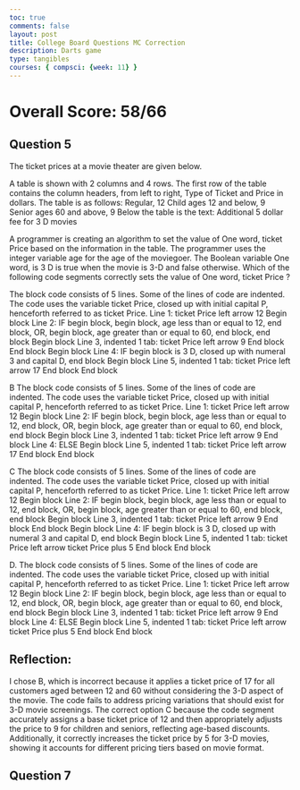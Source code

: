 ```yaml
---
toc: true
comments: false
layout: post
title: College Board Questions MC Correction 
description: Darts game
type: tangibles
courses: { compsci: {week: 11} }
---
```

# Overall Score: 58/66 
## Question 5 
The ticket prices at a movie theater are given below.

A table is shown with 2 columns and 4 rows. The first row of the table contains the column headers, from left to right, Type of Ticket and Price in dollars. The table is as follows: Regular, 12 Child ages 12 and below, 9 Senior ages 60 and above, 9 Below the table is the text: Additional 5 dollar fee for 3 D movies

A programmer is creating an algorithm to set the value of One word, ticket Price based on the information in the table. The programmer uses the integer  variable age for the age of the moviegoer. The Boolean variable One word, is 3 D is true when the movie is 3-D and false otherwise. 
Which of the following code segments correctly sets the value of One word, ticket Price ?

The block code consists of 5 lines. Some of the lines of code are indented. The code uses the variable ticket Price, closed up with initial capital P, henceforth referred to as ticket Price. Line 1: ticket Price left arrow 12 Begin block Line 2: IF begin block, begin block, age less than or equal to 12, end block, OR, begin block, age greater than or equal to 60, end block, end block Begin block Line 3, indented 1 tab: ticket Price left arrow 9 End block End block Begin block Line 4: IF begin block is 3 D, closed up with numeral 3 and capital D, end block Begin block Line 5, indented 1 tab: ticket Price left arrow 17 End block End block

B
The block code consists of 5 lines. Some of the lines of code are indented. The code uses the variable ticket Price, closed up with initial capital P, henceforth referred to as ticket Price. Line 1: ticket Price left arrow 12 Begin block Line 2: IF begin block, begin block, age less than or equal to 12, end block, OR, begin block, age greater than or equal to 60, end block, end block Begin block Line 3, indented 1 tab: ticket Price left arrow 9 End block Line 4: ELSE Begin block Line 5, indented 1 tab: ticket Price left arrow 17 End block End block

C
The block code consists of 5 lines. Some of the lines of code are indented. The code uses the variable ticket Price, closed up with initial capital P, henceforth referred to as ticket Price. Line 1: ticket Price left arrow 12 Begin block Line 2: IF begin block, begin block, age less than or equal to 12, end block, OR, begin block, age greater than or equal to 60, end block, end block Begin block Line 3, indented 1 tab: ticket Price left arrow 9 End block End block Begin block Line 4: IF begin block is 3 D, closed up with numeral 3 and capital D, end block Begin block Line 5, indented 1 tab: ticket Price left arrow ticket Price plus 5 End block End block

D. 
The block code consists of 5 lines. Some of the lines of code are indented. The code uses the variable ticket Price, closed up with initial capital P, henceforth referred to as ticket Price. Line 1: ticket Price left arrow 12 Begin block Line 2: IF begin block, begin block, age less than or equal to 12, end block, OR, begin block, age greater than or equal to 60, end block, end block Begin block Line 3, indented 1 tab: ticket Price left arrow 9 End block Line 4: ELSE Begin block Line 5, indented 1 tab: ticket Price left arrow ticket Price plus 5 End block End block

## Reflection: 
I chose B, which is incorrect because it applies a ticket price of 17 for all customers aged between 12 and 60 without considering the 3-D aspect of the movie. The code fails to address pricing variations that should exist for 3-D movie screenings. The correct option C because the code segment accurately assigns a base ticket price of 12 and then appropriately adjusts the price to 9 for children and seniors, reflecting age-based discounts. Additionally, it correctly increases the ticket price by 5 for 3-D movies, showing it accounts for different pricing tiers based on movie format.


## Question 7 